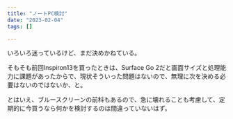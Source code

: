 ```yaml
---
title: "ノートPC検討"
date: "2023-02-04"
tags: []

---
```


いろいろ迷っているけど、まだ決めかねている。

そもそも前回Inspiron13を買ったときは、Surface Go 2だと画面サイズと処理能力に課題があったからで、現状そういった問題はないので、無理に次を決める必要はないのではないか、と。

とはいえ、ブルースクリーンの前科もあるので、急に壊れることも考慮して、定期的に今買うなら何かを検討するのは間違っていないはず。
